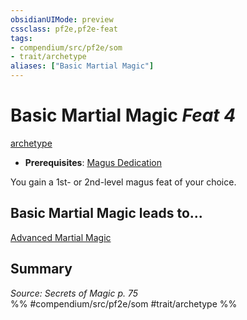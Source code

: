 ```yaml
---
obsidianUIMode: preview
cssclass: pf2e,pf2e-feat
tags:
- compendium/src/pf2e/som
- trait/archetype
aliases: ["Basic Martial Magic"]
---
```

# Basic Martial Magic  *Feat 4*  
[archetype](../../rules/traits/archetype.md)  

- **Prerequisites**: [Magus Dedication](magus-dedication-som.md)

You gain a 1st- or 2nd-level magus feat of your choice.

## Basic Martial Magic leads to...

[Advanced Martial Magic](advanced-martial-magic-som.md)

## Summary

*Source: Secrets of Magic p. 75*  
%% #compendium/src/pf2e/som #trait/archetype %%